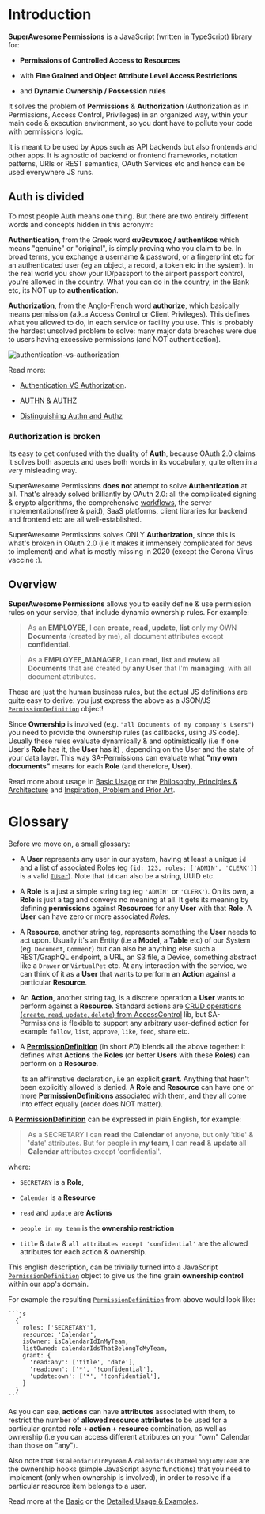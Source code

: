 # Introduction

**SuperAwesome Permissions** is a JavaScript (written in TypeScript) library for:

 * **Permissions of Controlled Access to Resources**

 * with **Fine Grained and Object Attribute Level Access Restrictions**

 * and **Dynamic Ownership / Possession rules**

It solves the problem of **Permissions** & **Authorization** (Authorization as in Permissions, Access Control, Privileges) in an organized way, within your main code & execution environment, so you dont have to pollute your code with permissions logic.

It is meant to be used by Apps such as API backends but also frontends and other apps. It is agnostic of backend or frontend frameworks, notation patterns, URIs or REST semantics, OAuth Services etc and hence can be used everywhere JS runs.

## Auth is divided

To most people Auth means one thing. But there are two entirely different words and concepts hidden in this acronym: 

**Authentication**, from the Greek word **αυθεντικος / authentikos** which means "genuine" or "original", is simply proving who you claim to be. In broad terms, you exchange a username & password, or a fingerprint etc for an authenticated user (eg an object, a record, a token etc in the system). In the real world you show your ID/passport to the airport passport control, you're allowed in the country. What you can do in the country, in the Bank etc, its NOT up to **authentication**.     
  
**Authorization**, from the Anglo-French word **authorize**, which basically means permission (a.k.a Access Control or Client Privileges). This defines what you allowed to do, in each service or facility you use. This is probably the hardest unsolved problem to solve: many major data breaches were due to users having excessive permissions (and NOT authentication).    

![authentication-vs-authorization](/images/authentication-vs-authorization.png "Authentication VS Authorization")

Read more:

* [Authentication VS Authorization](https://www.okta.com/identity-101/authentication-vs-authorization/).

* [AUTHN & AUTHZ](http://technoponder.com/authentication-authorization/)

* [Distinguishing Authn and Authz](https://dzone.com/articles/distinguishing-authn-and-authz)

### Authorization is broken

Its easy to get confused with the duality of **Auth**, because OAuth 2.0 claims it solves both aspects and uses both words in its vocabulary, quite  often in a very misleading way.   

SuperAwesome Permissions **does not** attempt to solve **Authentication** at all. That's already solved brilliantly by OAuth 2.0: all the complicated signing & crypto algorithms, the comprehensive [workflows](https://auth0.com/docs/api-auth/which-oauth-flow-to-use), the server implementations(free & paid), SaaS platforms, client libraries for backend and frontend etc are all well-established.    

SuperAwesome Permissions solves ONLY **Authorization**, since this is what's broken in OAuth 2.0 (i.e it makes it immensely complicated for devs to implement) and what is mostly missing in 2020 (except the Corona Virus vaccine :). 

## Overview

**SuperAwesome Permissions** allows you to easily define & use permission rules on your service, that include dynamic ownership rules. For example:

> As an **EMPLOYEE**, I can **create**, **read**, **update**, **list** only my OWN **Documents** (created by me), all document attributes except **confidential**.

> As a **EMPLOYEE_MANAGER**, I can **read**, **list** and **review** all **Documents** that are created by **any User** that I'm **managing**, with all document attributes.

These are just the human business rules, but the actual JS definitions are quite easy to derive: you just express the above as a JSON/JS [`PermissionDefinition`](/classes/PermissionDefinition_DOCS.html) object!

Since **Ownership** is involved (e.g. `"all Documents of my company's Users"`) you need to provide the ownership rules (as callbacks, using JS code). Usually these rules evaluate dynamically & and optimistically (i.e if one User's **Role** has it, the **User** has it) , depending on the User and the state of your data layer. This way SA-Permissions can evaluate what __"my own documents"__ means for each **Role** (and therefore, **User**).

Read more about usage in [Basic Usage](/additional-documentation/basic-usage.html) or the [Philosophy, Principles & Architecture](/additional-documentation/philosophy,-principles-&-architecture.html) and [Inspiration, Problem and Prior Art](/additional-documentation/inspiration,-problem,-prior-art.html).

# Glossary

Before we move on, a small glossary:

* A **User** represents any user in our system, having at least a unique `id` and a list of associated Roles (eg `{id: 123, roles: ['ADMIN', 'CLERK']}` is a valid [`IUser`](/interfaces/IUser.html)). Note that `id` can also be a string, UUID etc.

* A **Role** is a just a simple string tag (eg `'ADMIN'` or `'CLERK'`). On its own, a **Role** is just a tag and conveys no meaning at all. It gets its meaning by defining **permissions** against **Resources** for any **User** with that **Role**. A **User** can have zero or more associated *Roles*.

* A **Resource**, another string tag, represents something the **User** needs to act upon. Usually it's an Entity (i.e a **Model**, a **Table** etc) of our System (eg. `Document`, `Comment`) but can also be anything else such a REST/GraphQL endpoint, a URL, an S3 file, a Device, something abstract like a `Drawer` or `VirtualPet` etc. At any interaction with the service, we can think of it as a **User** that wants to perform an **Action** against a particular **Resource**.

* An **Action**, another string tag, is a discrete operation a **User** wants to perform against a **Resource**. Standard actions are [CRUD operations (`create`, `read`, `update`, `delete`) from AccessControl](https://onury.io/accesscontrol/?content=guide#actions-and-action-attributes) lib, but SA-Permissions is flexible to support any arbitrary user-defined action for example `follow`, `list`, `approve`, `like`, `feed`, `share` etc.

* A [**PermissionDefinition**](/classes/PermissionDefinition_DOCS.html) (in short *PD*) blends all the above together: it defines what **Actions** the **Roles** (or better **Users** with these **Roles**) can perform on a **Resource**.

  Its an affirmative declaration, i.e an explicit **grant**. Anything that hasn't been explicitly allowed is denied. A **Role** and **Resource** can have one or more **PermissionDefinitions** associated with them, and they all come into effect equally (order does NOT matter).

 A [**PermissionDefinition**](/classes/PermissionDefinition_DOCS.html) can be expressed in plain English, for example:

 > As a SECRETARY I can **read** the **Calendar** of anyone, but only 'title' & 'date' attributes.
   But for people in **my team**, I can **read** & **update** all **Calendar** attributes except 'confidential'.

 where:

  * `SECRETARY` is a **Role**,

  * `Calendar` is a **Resource**

  * `read` and `update` are **Actions**

  * `people in my team` is the **ownership restriction**

  * `title` & `date` & `all attributes except 'confidential'` are the allowed attributes for each action & ownership.

  This english description, can be trivially turned into a JavaScript [`PermissionDefinition`](/classes/PermissionDefinition_DOCS.html) object to give us the fine grain **ownership control** within our app's domain. 
  
  For example the resulting [`PermissionDefinition`](/classes/PermissionDefinition_DOCS.html) from above would look like:

    ```js
      {
        roles: ['SECRETARY'],
        resource: 'Calendar',
        isOwner: isCalendarIdInMyTeam,
        listOwned: calendarIdsThatBelongToMyTeam,
        grant: {
          'read:any': ['title', 'date'],
          'read:own': ['*', '!confidential'],
          'update:own': ['*', '!confidential'],
        }
      }
    ```

  As you can see, **actions** can have **attributes** associated with them, to restrict the number of **allowed resource attributes** to be used for a particular granted **role + action + resource** combination, as well as ownership (i.e you can access different attributes on your "own" Calendar than those on "any"). 
  
  Also note that `isCalendarIdInMyTeam` & `calendarIdsThatBelongToMyTeam` are the ownership hooks (simple JavaScript async functions) that you need to implement (only when ownership is involved), in order to resolve if a particular resource item belongs to a user.
  
 Read more at the [Basic](/additional-documentation/basic-usage.html) or the [Detailed Usage & Examples](/additional-documentation/detailed-usage-&-examples.html).
